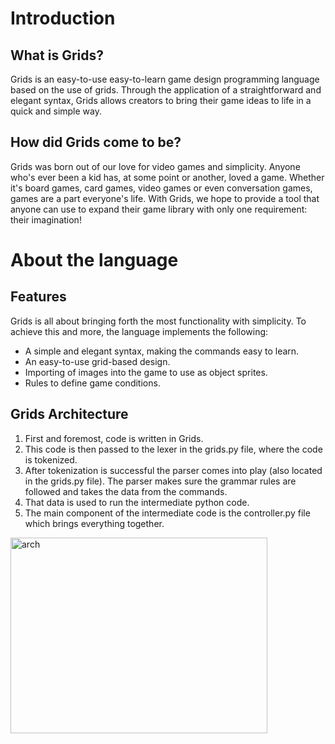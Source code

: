
# Introduction

## What is Grids?
  Grids is an easy-to-use easy-to-learn game design programming language based on the use of grids. Through the application of a straightforward and elegant syntax, Grids allows creators to bring their game ideas to life in a quick and simple way.
  
## How did Grids come to be? 
  Grids was born out of our love for video games and simplicity. Anyone who's ever been a kid has, at some point or another, loved a game. Whether it's board games, card games, video games or even conversation games, games are a part everyone's life. With Grids, we hope to provide a tool that anyone can use to expand their game library with only one requirement: their imagination!
  
# About the language

## Features
  Grids is all about bringing forth the most functionality with simplicity. To achieve this and more, the language implements the following:
  
- A simple and elegant syntax, making the commands easy to learn.
- An easy-to-use grid-based design.
- Importing of images into the game to use as object sprites.
- Rules to define game conditions.

## Grids Architecture

1. First and foremost, code is written in Grids. 
2. This code is then passed to the lexer in the grids.py file, where the code is tokenized. 
3. After tokenization is successful the parser comes into play (also located in the grids.py file). The parser makes sure the grammar rules are followed and takes the data from the commands. 
4. That data is used to run the intermediate python code. 
5. The main component of the intermediate code is the controller.py file which brings everything together.

<a data-flickr-embed="true"  href="https://www.flickr.com/photos/155153101@N04/39924120831/in/dateposted-public/" title="arch"><img src="https://farm5.staticflickr.com/4607/39924120831_d42d81dd3b.jpg" width="411" height="313" alt="arch"></a><script async src="//embedr.flickr.com/assets/client-code.js" charset="utf-8"></script>
